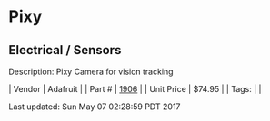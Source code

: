 # Pixy
## Electrical / Sensors
Description: 	Pixy Camera for vision tracking 

| Vendor | Adafruit | 
| Part # | [1906](https://www.adafruit.com/products/1906) | 
| Unit Price | $74.95 | 
| Tags: |  | 

Last updated: Sun May 07 02:28:59 PDT 2017